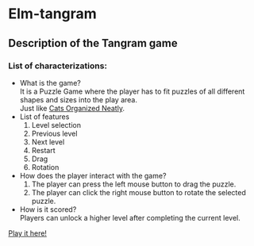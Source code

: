# Elm-tangram

## Description of the Tangram game
### List of characterizations:
- What is the game?  
    It is a Puzzle Game where the player has to fit puzzles of all different shapes and sizes into the play area.  
    Just like [Cats Organized Neatly](https://www.youtube.com/watch?v=4F_YwQV81NM).
- List of features  
    1. Level selection
    2. Previous level
    3. Next level
    4. Restart
    5. Drag
    6. Rotation
- How does the player interact with the game?  
    1. The player can press the left mouse button to drag the puzzle.
    2. The player can click the right mouse button to rotate the selected puzzle.
- How is it scored?  
    Players can unlock a higher level after completing the current level.

[Play it here!](https://jaffacakee.github.io/elm-tangram/)
